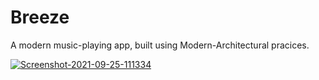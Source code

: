 # Breeze
A modern music-playing app, built using Modern-Architectural pracices. 


<a href="https://ibb.co/XVctkCb"><img src="https://i.ibb.co/HX5qpHV/Screenshot-2021-09-25-111334.jpg" alt="Screenshot-2021-09-25-111334" border="0" /></a>
